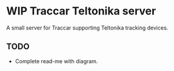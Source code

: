 # WIP Traccar Teltonika server

A small server for Traccar supporting Teltonika tracking devices.

## TODO
- Complete read-me with diagram.
